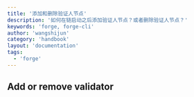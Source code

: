 ```yaml
---
title: '添加和删除验证人节点'
description: '如何在链启动之后添加验证人节点？或者删除验证人节点？'
keywords: 'forge, forge-cli'
author: 'wangshijun'
category: 'handbook'
layout: 'documentation'
tags:
  - 'forge'
---
```


## Add or remove validator
